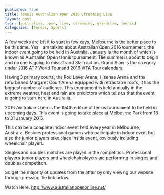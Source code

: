 ```yaml
---
published: true
title: Tennis Australian Open 2016 Streaming Live
layout: post
tags: [australian, open, live, streaming, grandslam, tennis]
categories: [Tennis, Sports]
---
```

A few weeks are left it to start in few days, Melbourne is the better place to be this time. Yes, I am talking about Australian Open 2016 tournament, the indoor event going to be held in Australia. January is the month of which is known as Australian Open tennis tournament. The summer is about to begin and no one is going to miss Grand Slam action. Grand Slam is the category under 2016 ATP World Tour and 2016 WTA Tour calendars.

Having 3 primary courts, the Rod Laver Arena, Hisense Arena and the refurbished Margaret Court Arena equipped with retractable roofs, it has the biggest number of audience. This tournament is held annually in the extreme weather, heat and rain are predictors which tells us that the event is going to start here in Australia. 

2016 Australian Open is the 104th edition of tennis tournament to be held in upcoming days. This event is going to take place at Melbourne Park from 18 to 31 January 2016. 

This can be a complete indoor event held every year in Melbourne, Australia. Besides professional gamers who participate in indoor event but also the junior players take place inside event, obviously including wheelchair players. 

Singles and doubles matches are played in the competition. Professional players, junior players and wheelchair players are performing in singles and doubles competition.

So get the majority of updates from the affair by only viewing our website through pressing the link below.

Watch Here: http://www.australianopenonline.net/